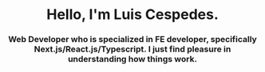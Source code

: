 <h1 align="center">Hello, I'm Luis Cespedes.</h1>
<h3 align="center">Web Developer who is specialized in FE developer, specifically Next.js/React.js/Typescript. I just find pleasure in understanding how things work.</h3>
